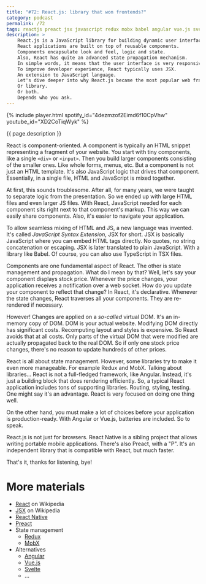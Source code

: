 ```yaml
---
title: "#72: React.js: library that won frontends?"
category: podcast
permalink: /72
tags: reactjs preact jsx javascript redux mobx babel angular vue.js svelte
description: >
    React.js is a JavaScript library for building dynamic user interfaces.
    React applications are built on top of reusable components.
    Components encapsulate look and feel, logic and state.
    Also, React has quite an advanced state propagation mechanism.
    In simple words, it means that the user interface is very responsive and consistent.
    To improve developer experience, React typically uses JSX.
    An extension to JavaScript language.
    Let's dive deeper into why React.js became the most popular web framework.
    Or library.
    Or both.
    Depends who you ask.
---
```


{% include player.html spotify_id="4dezmzof2Eimd6f10CpVhw" youtube_id="XD2CoTiqWyk" %}

{{ page.description }}

React is component-oriented.
A component is typically an HTML snippet representing a fragment of your website.
You start with tiny components, like a single `<div>` or `<input>`.
Then you build larger components consisting of the smaller ones.
Like whole forms, menus, etc.
But a component is not just an HTML template.
It's also JavaScript logic that drives that component.
Essentially, in a single file, HTML and JavaScript is mixed together.

At first, this sounds troublesome.
After all, for many years, we were taught to separate logic from the presentation.
So we ended up with large HTML files and even larger JS files.
With React, JavaScript needed for each component sits right next to that component's markup.
This way we can easily share components.
Also, it's easier to navigate your application.

To allow seamless mixing of HTML and JS, a new language was invented.
It's called _JavaScript Syntax Extension_, JSX for short.
JSX is basically JavaScript where you can embed HTML tags directly.
No quotes, no string concatenation or escaping.
JSX is later translated to plain JavaScript.
With a library like Babel.
Of course, you can also use TypeScript in TSX files.

Components are one fundamental aspect of React.
The other is state management and propagation.
What do I mean by that?
Well, let's say your component displays stock price.
Whenever the price changes, your application receives a notification over a web socket.
How do you update your component to reflect that change?
In React, it's declarative.
Whenever the state changes, React traverses all your components.
They are re-rendered if necessary.

However!
Changes are applied on a _so-called_ virtual DOM.
It's an in-memory copy of DOM.
DOM is your actual website.
Modifying DOM directly has significant costs.
Recomputing layout and styles is expensive.
So React avoids that at all costs.
Only parts of the virtual DOM that were modified are actually propagated back to the real DOM.
So if only one stock price changes, there's no reason to update hundreds of other prices.

React is all about state management.
However, some libraries try to make it even more manageable.
For example Redux and MobX.
Talking about libraries...
React is not a full-fledged framework, like Angular.
Instead, it's just a building block that does rendering efficiently.
So, a typical React application includes tons of supporting libraries.
Routing, styling, testing.
One might say it's an advantage.
React is very focused on doing one thing well.

On the other hand, you must make a lot of choices before your application is production-ready.
With Angular or Vue.js, batteries are included.
So to speak.

React.js is not just for browsers.
React Native is a sibling project that allows writing portable mobile applications.
There's also Preact, with a "P".
It's an independent library that is compatible with React, but much faster.

That's it, thanks for listening, bye!

# More materials

* [React](https://en.wikipedia.org/wiki/React_(JavaScript_library)) on Wikipedia
* [JSX](https://en.wikipedia.org/wiki/JSX_(JavaScript)) on Wikipedia
* [React Native](https://reactnative.dev/)
* [Preact](https://preactjs.com/)
* State management
    * [Redux](https://redux.js.org/)
    * [MobX](https://mobx.js.org/README.html)
* Alternatives
    * [Angular](https://angular.io/)
    * [Vue.js](https://vuejs.org/)
    * [Svelte](https://svelte.dev/)
    * ...
